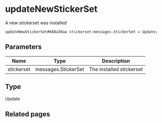 # updateNewStickerSet
A new stickerset was installed

```
updateNewStickerSet#688a30aa stickerset:messages.StickerSet = Update;
```

## Parameters
| Name | Type | Description |
| ---- | :----: | ----------- |
| stickerset | messages.StickerSet | The installed stickerset |


## Type
Update

## Related pages
